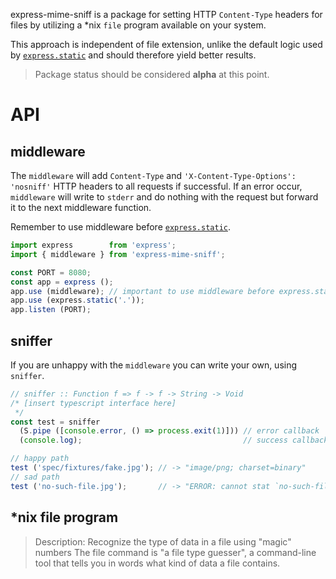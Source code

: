 express-mime-sniff is a package for setting HTTP `Content-Type` headers for
files by utilizing a *nix `file` program available on your system.

This approach is independent of file extension, unlike the default logic used
by [`express.static`][express] and should therefore yield better results.

> Package status should be considered **alpha** at this point.

# API

## middleware

The `middleware` will add `Content-Type` and `'X-Content-Type-Options': 'nosniff'`
HTTP headers to all requests if successful. If an error occur, `middleware` will
write to `stderr` and do nothing with the request but forward it to the next
middleware function.

Remember to use middleware before [`express.static`][express].

```js
import express        from 'express';
import { middleware } from 'express-mime-sniff';

const PORT = 8080;
const app = express ();
app.use (middleware); // important to use middleware before express.static
app.use (express.static('.'));
app.listen (PORT);
```


## sniffer

If you are unhappy with the `middleware` you can write your own, using `sniffer`.

```js
// sniffer :: Function f => f -> f -> String -> Void
/* [insert typescript interface here]
 */
const test = sniffer
  (S.pipe ([console.error, () => process.exit(1)])) // error callback
  (console.log);                                    // success callback

// happy path
test ('spec/fixtures/fake.jpg'); // -> "image/png; charset=binary"
// sad path
test ('no-such-file.jpg');       // -> "ERROR: cannot stat `no-such-file.jpg' (No such file or directory)"
```


## *nix file program

> Description: Recognize the type of data in a file using "magic" numbers
> The file command is "a file type guesser", a command-line tool that
> tells you in words what kind of data a file contains.

[express]: http://expressjs.com/en/4x/api.html#express.static
